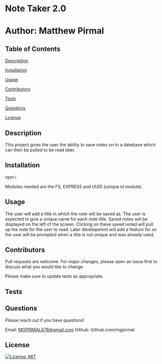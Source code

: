 # Note Taker 2.0
  # Author: Matthew Pirmal



  ## Table of Contents

  [Description](#Description)

  [Installation](#Installation)

  [Usage](#Usage)

  [Contributors](#Contributors)

  [Tests](#Tests)

  [Questions](#Questions)

  [License](#License)

  ## Description
  
  This project gives the user the ability to save notes on to a datebase which can then be pulled to be read later.
    
  ## Installation
    
  npm i

  Modules needed are the FS, EXPRESS and UUID (unique id module).
    
    
  ## Usage
    
  The user will add a title in which the note will be saved as. The user is expected to give a unique name for each note title. Saved notes will be displayed on the left of the screen. Clicking on these saved noted will pull up the note for the user to read. Later developemnt will add a feature for so the user will be prompted when a title is not unique and was already used.
  
    
  ## Contributors
  Pull requests are welcome. For major changes, please open an issue first to discuss what you would like to change.
    
  Please make sure to update tests as appropriate.



  ## Tests

  

  ## Questions

  Please reach out if you have questions!

  Email: MGPIRMAL678@gmail.com
  Github: Github.com/mgpirmal
    
  ## License
  [![License: MIT](https://img.shields.io/badge/License-MIT-yellow.svg)](https://opensource.org/licenses/MIT)
